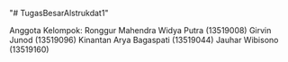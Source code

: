 "# TugasBesarAlstrukdat1" 
 
Anggota Kelompok:
Ronggur Mahendra Widya Putra (13519008)
Girvin Junod (13519096)
Kinantan Arya Bagaspati (13519044)
Jauhar Wibisono (13519160)
